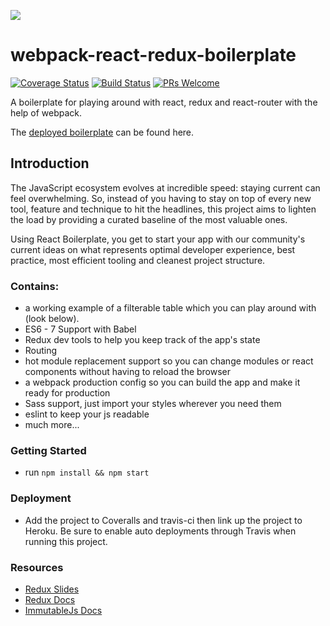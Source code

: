 ![](http://jpsierens.com/wp-content/uploads/2016/06/react-eco-wp.gif)


# webpack-react-redux-boilerplate

[![Coverage Status](https://coveralls.io/repos/github/JoeKarlsson/react-redux-boilerplate/badge.svg?branch=master)](https://coveralls.io/github/JoeKarlsson/react-redux-boilerplate?branch=master)     [![Build Status](https://travis-ci.org/JoeKarlsson/react-redux-boilerplate.svg?branch=master)](https://travis-ci.org/JoeKarlsson/react-redux-boilerplate)     [![PRs Welcome](https://img.shields.io/badge/PRs-welcome-brightgreen.svg)](CONTRIBUTING.md#pull-requests)


A boilerplate for playing around with react, redux and react-router with the help of webpack.

The [deployed boilerplate](https://react-redux-boilerplate1.herokuapp.com/) can be found here.


## Introduction

The JavaScript ecosystem evolves at incredible speed: staying current can feel
overwhelming. So, instead of you having to stay on top of every new tool,
feature and technique to hit the headlines, this project aims to lighten the
load by providing a curated baseline of the most valuable ones.

Using React Boilerplate, you get to start your app with our community's current
ideas on what represents optimal developer experience, best practice, most
efficient tooling and cleanest project structure.


### Contains:

* a working example of a filterable table which you can play around with (look below).
* ES6 - 7 Support with Babel
* Redux dev tools to help you keep track of the app's state
* Routing
* hot module replacement support so you can change modules or react components without having to reload the browser
* a webpack production config so you can build the app and make it ready for production
* Sass support, just import your styles wherever you need them
* eslint to keep your js readable
* much more...


### Getting Started

* run `npm install && npm start`

### Deployment

* Add the project to Coveralls and travis-ci then link up the project to Heroku. Be sure to enable auto deployments through Travis when running this project. 


### Resources
- [Redux Slides](https://slides.com/joecarlson/redux)
- [Redux Docs](http://redux.js.org/index.html)
- [ImmutableJs Docs](https://facebook.github.io/immutable-js/)
